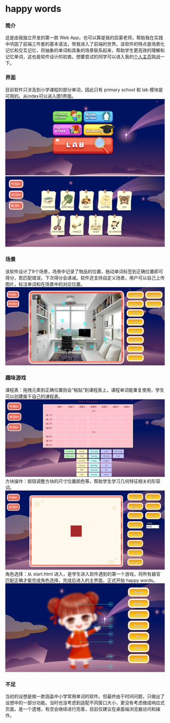 # happy words

### 简介

这是由我独立开发的第一款 Web App，也可以算是我的启蒙老师，帮助我在实践中巩固了前端三件套的基本语法，带我进入了前端的世界。该软件的特点是场景化记忆和交互记忆，将抽象的单词和具象的场景联系起来，帮助学生更高效的理解和记忆单词，这也是软件设计的初衷。想要尝试的同学可以进入我的[个人主页](super-xman.github.io)挑战一下。

### 界面
目前软件只涉及到小学课程的部分单词，因此只有 primary school 和 lab 模块是可用的。从index可以进入图1界面。
<img src="图库/demo/首页.jpg">
<img src="图库/demo/菜单.jpg">

### 场景
该软件设计了9个场景，场景中记录了物品的位置，拖动单词标签到正确位置即可得分，若匹配错误，下次得分会递减。软件还支持自定义场景，用户可以自己上传图片，标注单词和在场景中的对应位置。
<img src="图库/demo/场景.jpg">

### 趣味游戏
课程表：拖拽元素到正确位置则会“粘贴”到课程表上，课程单词能重复使用，学生可以创建属于自己的课程表。
<img src="图库/demo/课程表.jpg">
方块操作：按钮调整方块的尺寸位置颜色等，帮助学生学习几何特征相关的形容词。
<img src="图库/demo/block.jpg">
角色选择：从 start.html 进入，是学生进入软件遇到的第一个游戏，将所有器官匹配正确才能完成角色选择，完成后进入的主界面，正式开始 happy words。
<img src="图库/demo/身体部位.jpg">

### 不足
当初的设想是做一款涵盖中小学常用单词的软件。但最终由于时间问题，只做出了设想中的一部分功能。当时也没考虑到适配不同窗口大小，更没有考虑做成响应式页面，是一个遗憾，有空会继续进行完善，目前仅建议在桌面端浏览器访问和操作。
